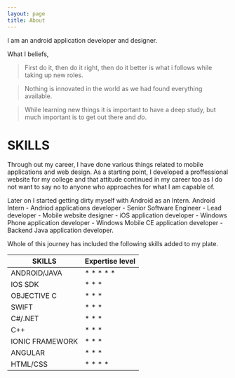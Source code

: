 ```yaml
---
layout: page
title: About
---
```

<!--<div class="profile_kartik"></div>

<style type="text/css">
.profile_kartik {
  top: 50px;
  width: 200px;
  height: 200px;
  position: absolute;
  background-image: url('/about/kartik_profile_pic.jpg');
  background-size: cover;
  display: block;
  border-radius: 100px;
  -webkit-border-radius: 100px;
  -moz-border-radius: 100px;
  border-radius: 99em;
  border: 5px solid #eee;
  box-shadow: 0 3px 2px rgba(0, 0, 0, 0.3);
}
</style>-->



I am an android application developer and designer. 

What I beliefs,

> First do it, then do it right, then do it better is what i follows while taking up new roles.

> Nothing is innovated in the world as we had found everything available.

> While learning new things it is important to have a deep study, but much important is to get out there and *do*.


# SKILLS

  Through out my career, I have done various things related to mobile applications and web design. As a starting point, I developed a proffessional website for my college and that attitude continued in my career too as I do not want to say no to anyone who approaches for what I am capable of. 
      
  Later on I started getting dirty myself with Android as an Intern. Android Intern - Andriod applications developer - Senior Software Engineer - Lead developer - Mobile website designer - iOS application developer - Windows Phone application developer - Windows Mobile CE application developer - Backend Java application developer.
      
  Whole of this journey has included the following skills added to my plate.
      
      
| SKILLS | Expertise level                    |
| ------------- | ------------------------------ |
| ANDROID/JAVA      | * * * * * |
| IOS SDK   | * * *      |
| OBJECTIVE C      | * * *  |
| SWIFT   | * * *      |
| C#/.NET      | * * *  |
| C++   | * * *      |
| IONIC FRAMEWORK      | * * *  |
| ANGULAR    | * * *      |
| HTML/CSS      | * * * *  |


